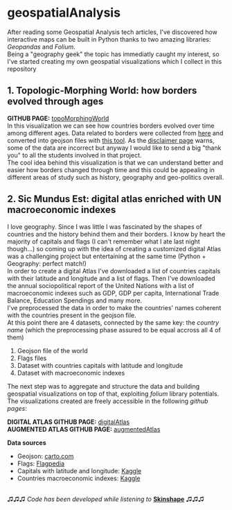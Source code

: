 # geospatialAnalysis
After reading some Geospatial Analysis tech articles, I've discovered how interactive maps can be built in Python thanks to two amazing libraries: *Geopandas* and *Folium*.<br>
Being a "geography geek" the topic has immediatly caught my interest, so I've started creating my own geospatial visualizations which I collect in this repository<br>

## 1. Topologic-Morphing World: how borders evolved through ages
**GITHUB PAGE:** [topoMorphingWorld](https://hize00.github.io/geospatialAnalysis/topoMorphingWorld.html)<br>
In this visualization we can see how countries borders evolved over time among different ages. Data related to borders were collected from [here](http://web.archive.org/web/20080328104539/http://library.thinkquest.org:80/C006628/download.html) and converted into geojson files with [this tool](https://ogre.adc4gis.com/). As the [disclaimer page](http://web.archive.org/web/20080328161758/http://library.thinkquest.org:80/C006628/disclaimer.html) warns, some of the data are incorrect but anyway I would like to send a big "thank you" to all the students involved in that project.<br>
The cool idea behind this visualization is that we can understand better and easier how borders changed through time and this could be appealing in different areas of study such as history, geography and geo-politics overall.
<br>

## 2. Sic Mundus Est: digital atlas enriched with UN macroeconomic indexes
I love geography. Since I was little I was fascinated by the shapes of countries and the history behind them and their borders. I know by heart the majority of capitals and flags (I can't remember what I ate last night though...) so coming up with the idea of creating a customized digital Atlas was a challenging project but entertaining at the same time (Python + Geography: perfect match!)<br>
In order to create a digital Atlas I've downloaded a list of countries capitals with their latitude and longitude and a list of flags. Then I've downloaded the annual sociopolitical report of the United Nations with a list of macroeconomic indexes such as GDP, GDP per capita, International Trade Balance, Education Spendings and many more.<br>
I've preprocessed the data in order to make the countries' names coherent with the countries present in the geojson file.<br>
At this point there are 4 datasets, connected by the same key: the *country name* (which the preprocessing phase assured to be equal accross all 4 of them) <br>
1. Geojson file of the world
2. Flags files
3. Dataset with countries capitals with latitude and longitude
4. Dataset with macroeconomic indexes <br>

The next step was to aggregate and structure the data and building geospatial visualizations on top of that, exploiting *folium* library potentials.<br>
The visualizations created are freely accessible in the following *github pages*:<br>

**DIGITAL ATLAS GITHUB PAGE:** [digitalAtlas](https://hize00.github.io/geospatialAnalysis/digitalAtlas.html)<br>
**AUGMENTED ATLAS GITHUB PAGE:** [augmentedAtlas](https://hize00.github.io/geospatialAnalysis/sicMundus.html)<br>

**Data sources**<br>
- Geojson: [carto.com](https://rtr.carto.com/tables/world_countries_geojson/public)
- Flags: [Flagpedia](https://flagpedia.net/download) <br>
- Capitals with latitude and longitude: [Kaggle](https://www.kaggle.com/nikitagrec/world-capitals-gps)<br>
- Countries macroeconomic indexes: [Kaggle](https://www.kaggle.com/sudalairajkumar/undata-country-profiles)<br><br>

♫♫♫ *Code has been developed while listening to* **[Skinshape](https://open.spotify.com/artist/1itM5tXaK5THggpXA7ovAe)** ♫♫♫

